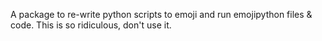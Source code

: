 A package to re-write python scripts to emoji and run emojipython files & code.
This is so ridiculous, don't use it.
